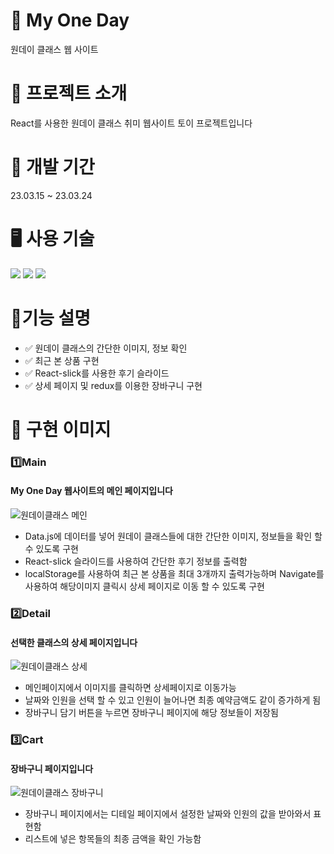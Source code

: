 
# 🥪 My One Day

원데이 클래스 웹 사이트

# 🥐 프로젝트 소개

React를 사용한 원데이 클래스 취미 웹사이트 토이 프로젝트입니다

# 🧭 개발 기간
23.03.15 ~ 23.03.24

# 🖥 사용 기술
<img src="https://img.shields.io/badge/React-61DAFB?style=for-the-badge&logo=React&logoColor=white"> <img src="https://img.shields.io/badge/CSS3-1572B6?style=for-the-badge&logo=CSS3&logoColor=white"> <img src="https://img.shields.io/badge/Bootstrap-7952B3?style=for-the-badge&logo=Bootstrap&logoColor=white">

# 📌기능 설명
- ✅ 원데이 클래스의 간단한 이미지, 정보 확인
- ✅ 최근 본 상품 구현
- ✅ React-slick를 사용한 후기 슬라이드
- ✅ 상세 페이지 및 redux를 이용한 장바구니 구현

# 🥯 구현 이미지
### 1️⃣Main
#### My One Day 웹사이트의 메인 페이지입니다
![원데이클래스 메인](https://user-images.githubusercontent.com/88229797/227766892-799eb8cc-03ca-46ac-af2d-d5d47fa9528c.png)
- Data.js에 데이터를 넣어 원데이 클래스들에 대한 간단한 이미지, 정보들을 확인 할 수 있도록 구현
- React-slick 슬라이드를 사용하여 간단한 후기 정보를 출력함
- localStorage를 사용하여 최근 본 상품을 최대 3개까지 출력가능하며 Navigate를 사용하여 해당이미지 클릭시 상세 페이지로 이동 할 수 있도록 구현

### 2️⃣Detail
#### 선택한 클래스의 상세 페이지입니다
![원데이클래스 상세](https://user-images.githubusercontent.com/88229797/227767091-564504bb-15d4-4de3-85ad-e8efa9ae7bec.png)
- 메인페이지에서 이미지를 클릭하면 상세페이지로 이동가능
- 날짜와 인원을 선택 할 수 있고 인원이 늘어나면 최종 예약금액도 같이 증가하게 됨
- 장바구니 담기 버튼을 누르면 장바구니 페이지에 해당 정보들이 저장됨


### 3️⃣Cart
#### 장바구니 페이지입니다
![원데이클래스 장바구니](https://user-images.githubusercontent.com/88229797/227767094-60ece370-894b-4746-b2ca-051666b371cb.png)
- 장바구니 페이지에서는 디테일 페이지에서 설정한 날짜와 인원의 값을 받아와서 표현함
- 리스트에 넣은 항목들의 최종 금액을 확인 가능함




